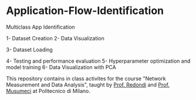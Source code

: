# Application-Flow-Identification

Multiclass App Identification


1- Dataset Creation 2- Data Visualization


3- Dataset Loading


4- Testing and performance evaluation 5- Hyperparameter optimization and model training 6- Data Visualization with PCA


This repository contains in class activites for the course "Network Measurement and Data Analysis", taught by [Prof. Redondi](https://scholar.google.com/citations?user=8ka5NmUAAAAJ&hl=en) and [Prof. Musumeci](https://scholar.google.it/citations?user=RsM0KB0AAAAJ&hl=it) at Politecnico di Milano.
